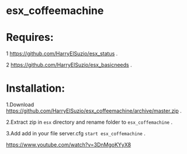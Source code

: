 # esx_coffeemachine

# Requires:
1 https://github.com/HarryElSuzio/esx_status .

2 https://github.com/HarryElSuzio/esx_basicneeds .


# Installation:
1.Download https://github.com/HarryElSuzio/esx_coffeemachine/archive/master.zip .

2.Extract zip in `esx` directory and rename folder to `esx_coffemachine` .

3.Add add in your file server.cfg `start esx_coffemachine` .

https://www.youtube.com/watch?v=3DnMgoKYyX8
